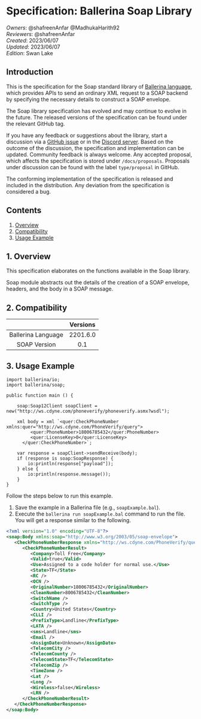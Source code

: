 # Specification: Ballerina Soap Library

_Owners_: @shafreenAnfar @MadhukaHarith92  
_Reviewers_: @shafreenAnfar  
_Created_: 2023/06/07  
_Updated_: 2023/06/07  
_Edition_: Swan Lake

## Introduction
This is the specification for the Soap standard library of [Ballerina language](https://ballerina.io/), which provides APIs to send an ordinary XML request to a SOAP backend by specifying the necessary details to construct a SOAP envelope.

The Soap library specification has evolved and may continue to evolve in the future. The released versions of the specification can be found under the relevant GitHub tag.

If you have any feedback or suggestions about the library, start a discussion via a [GitHub issue](https://github.com/ballerina-platform/ballerina-standard-library/issues) or in the [Discord server](https://discord.gg/ballerinalang). Based on the outcome of the discussion, the specification and implementation can be updated. Community feedback is always welcome. Any accepted proposal, which affects the specification is stored under `/docs/proposals`. Proposals under discussion can be found with the label `type/proposal` in GitHub.

The conforming implementation of the specification is released and included in the distribution. Any deviation from the specification is considered a bug.

## Contents

1. [Overview](#1-overview)
2. [Compatibility](#2-compatibility)
3. [Usage Example](#3-usage-example)

## 1. Overview
This specification elaborates on the functions available in the Soap library.

Soap module abstracts out the details of the creation of a SOAP envelope, headers, and the body in a SOAP message.

## 2. Compatibility

|                          |      Versions      |
|:------------------------:|:------------------:|
| Ballerina Language       | 2201.6.0           |
| SOAP Version             | 0.1                |

## 3. Usage Example

```ballerina
import ballerina/io;
import ballerina/soap;
  
public function main () {

    soap:Soap12Client soapClient = new("http://ws.cdyne.com/phoneverify/phoneverify.asmx?wsdl");

    xml body = xml `<quer:CheckPhoneNumber xmlns:quer="http://ws.cdyne.com/PhoneVerify/query"> 
         <quer:PhoneNumber>18006785432</quer:PhoneNumber>
         <quer:LicenseKey>0</quer:LicenseKey>
      </quer:CheckPhoneNumber>`;

    var response = soapClient->sendReceive(body);
    if (response is soap:SoapResponse) {
        io:println(response["payload"]);
    } else {
        io:println(response.message());
    }
}
```

Follow the steps below to run this example.

1. Save the example in a Ballerina file (e.g., `soapExample.bal`).
2. Execute the `ballerina run soapExample.bal` command to run the file.
   You will get a response similar to the following.

```xml
<?xml version="1.0" encoding="UTF-8"?>
<soap:Body xmlns:soap="http://www.w3.org/2003/05/soap-envelope">
   <CheckPhoneNumberResponse xmlns="http://ws.cdyne.com/PhoneVerify/query">
      <CheckPhoneNumberResult>
         <Company>Toll Free</Company>
         <Valid>true</Valid>
         <Use>Assigned to a code holder for normal use.</Use>
         <State>TF</State>
         <RC />
         <OCN />
         <OriginalNumber>18006785432</OriginalNumber>
         <CleanNumber>8006785432</CleanNumber>
         <SwitchName />
         <SwitchType />
         <Country>United States</Country>
         <CLLI />
         <PrefixType>Landline</PrefixType>
         <LATA />
         <sms>Landline</sms>
         <Email />
         <AssignDate>Unknown</AssignDate>
         <TelecomCity />
         <TelecomCounty />
         <TelecomState>TF</TelecomState>
         <TelecomZip />
         <TimeZone />
         <Lat />
         <Long />
         <Wireless>false</Wireless>
         <LRN />
      </CheckPhoneNumberResult>
   </CheckPhoneNumberResponse>
</soap:Body>
```
